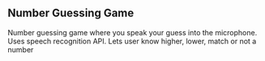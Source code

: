 ## Number Guessing Game

Number guessing game where you speak your guess into the microphone. Uses speech recognition API.
Lets user know higher, lower, match or not a number
